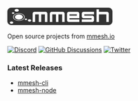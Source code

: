 ![mmesh](/assets/logo/mmesh_logo_v4_240x40_darkgrey.png)

Open source projects from [mmesh.io](https://mmesh.io)

[![Discord](https://img.shields.io/badge/Join_us_on_Discord-5865F2?style=flat&logo=discord&logoColor=white)](https://mmesh.io/discord)
[![GitHub Discussions](https://img.shields.io/badge/GitHub_Discussions-181717?style=flat&logo=github&logoColor=white)](https://github.com/orgs/mmesh/discussions)
[![Twitter](https://img.shields.io/badge/Follow_on_twitter-1DA1F2?style=flat&logo=twitter&logoColor=white)](https://twitter.com/mmesh_io)

### Latest Releases

- [mmesh-cli](https://github.com/mmesh/mmesh-cli)
- [mmesh-node](https://github.com/mmesh/mmesh-node)
